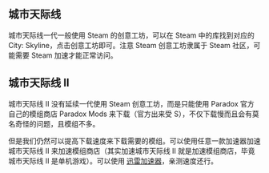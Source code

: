 ## 城市天际线

城市天际线一代一般使用 Steam 的创意工坊，可以在 Steam 中的库找到对应的 City: Skyline，点击创意工坊即可。注意 Steam 创意工坊隶属于 Steam 社区，可能需要 Steam 加速才能正常访问。

## 城市天际线 II

城市天际线 II 没有延续一代使用 Steam 创意工坊，而是只能使用 Paradox 官方自己的模组商店 Paradox Mods 来下载（官方出来受 S），不仅下载慢而且会有莫名奇怪的问题，且模组不多。

但是我们仍然可以提高下载速度来下载需要的模组。可以使用任意一款加速器加速城市天际线 II 来加速模组商店（其实加速城市天际线 II 就是加速模组商店，毕竟城市天际线 II 是单机游戏）。可以使用 [迅雷加速器](https://jsq.xunlei.com/)，亲测速度还行。 